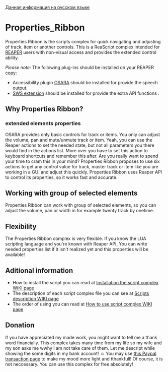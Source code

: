 [Данная информация на русском языке](README.RU.md)

# Properties_Ribbon

Properties Ribbon is the scripts complex for quick navigating and adjusting of track, item or another controls. This is a ReaScript complex intended for [REAPER](https://reaper.fm/) users with non-visual access and provides the extended control ability.

*Please note:* The following plug-ins should be installed on your REAPER copy:
+ Accessibility plugin [OSARA](https://osara.reaperaccessibility.com/) should be installed for provide the speech output.
+ [SWS extension](https://sws-extension.org/) should be installed for provide the extra API functions .
## Why Properties Ribbon? ##
### extended elements properties ###
OSARA provides only basic controls for track or items. You only can adjust the volume, pan and mute/unmute track or item. Yeah, you can use the Reaper actions to set the needed state, but not all parameters you there would find in the actions list. More over you have to set this action to keyboard shortcuts and remember this after. Are you really want to spend your time to cram this in your mind?
Properties Ribbon proposes to use six actions to get any control value for track, master track or item like you are working in a GUI and adjust this quickly. Properties Ribbon uses Reaper API to control its properties, so it works fast and accurate.
## Working with group of selected elements ##
Properties Ribbon can work with group of selected elements, so you can adjust the volume, pan or width in for example twenty  track by onetime.
## Flexibility ##
The Properties Ribbon complex is very flexible. If you know the LUA scripting language and you're known with Reaper API, You can write needed properties list if it isn't realized yet and this properties will be available!
## Aditional information ##
+ How to install the script you can read at [Installation the script complex WIKI page](/../../wiki/Installation-the-script-complex)
+ The description of each script complex file you can see at [Scripts description WIKI page](/../../wiki/Scripts-description)
+ The order of using you can read at [How to use script complex WIKI page](/../../wiki/How-to-use-the-Properties-Ribbon-scripts-complex)

## Donation ##
If you have appreciated my made work, you might want to tell me a thank word financially. This complex takes many time from my life so my wife and my son asks me wwhy I am not take care of them. Let me descript while showing the some digits in my bank account! ☺
You may use [this Paypal transaction page](https://paypal.me/outsidepro) to make my mood more light and tthankfull!
Of course, it is not neccessary. You can use this complex for free absolutely!
